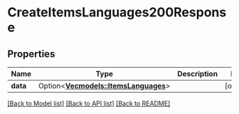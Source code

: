 # CreateItemsLanguages200Response

## Properties

Name | Type | Description | Notes
------------ | ------------- | ------------- | -------------
**data** | Option<[**Vec<models::ItemsLanguages>**](ItemsLanguages.md)> |  | [optional]

[[Back to Model list]](../README.md#documentation-for-models) [[Back to API list]](../README.md#documentation-for-api-endpoints) [[Back to README]](../README.md)


